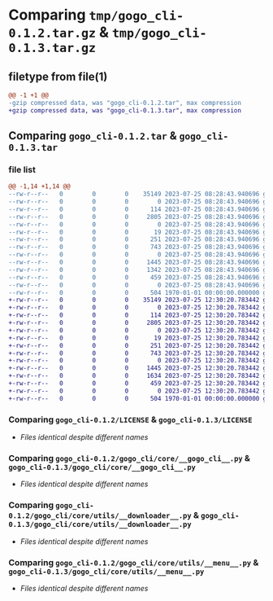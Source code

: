 # Comparing `tmp/gogo_cli-0.1.2.tar.gz` & `tmp/gogo_cli-0.1.3.tar.gz`

## filetype from file(1)

```diff
@@ -1 +1 @@
-gzip compressed data, was "gogo_cli-0.1.2.tar", max compression
+gzip compressed data, was "gogo_cli-0.1.3.tar", max compression
```

## Comparing `gogo_cli-0.1.2.tar` & `gogo_cli-0.1.3.tar`

### file list

```diff
@@ -1,14 +1,14 @@
--rw-r--r--   0        0        0    35149 2023-07-25 08:28:43.940696 gogo_cli-0.1.2/LICENSE
--rw-r--r--   0        0        0        0 2023-07-25 08:28:43.940696 gogo_cli-0.1.2/gogo_cli/__init__.py
--rw-r--r--   0        0        0      114 2023-07-25 08:28:43.940696 gogo_cli-0.1.2/gogo_cli/__main__.py
--rw-r--r--   0        0        0     2805 2023-07-25 08:28:43.940696 gogo_cli-0.1.2/gogo_cli/core/__gogo_cli__.py
--rw-r--r--   0        0        0        0 2023-07-25 08:28:43.940696 gogo_cli-0.1.2/gogo_cli/core/__init__.py
--rw-r--r--   0        0        0       19 2023-07-25 08:28:43.940696 gogo_cli-0.1.2/gogo_cli/core/__version__.py
--rw-r--r--   0        0        0      251 2023-07-25 08:28:43.940696 gogo_cli-0.1.2/gogo_cli/core/utils/__cast__.py
--rw-r--r--   0        0        0      743 2023-07-25 08:28:43.940696 gogo_cli-0.1.2/gogo_cli/core/utils/__downloader__.py
--rw-r--r--   0        0        0        0 2023-07-25 08:28:43.940696 gogo_cli-0.1.2/gogo_cli/core/utils/__init__.py
--rw-r--r--   0        0        0     1445 2023-07-25 08:28:43.940696 gogo_cli-0.1.2/gogo_cli/core/utils/__menu__.py
--rw-r--r--   0        0        0     1342 2023-07-25 08:28:43.940696 gogo_cli-0.1.2/gogo_cli/core/utils/__player__.py
--rw-r--r--   0        0        0      459 2023-07-25 08:28:43.940696 gogo_cli-0.1.2/pyproject.toml
--rw-r--r--   0        0        0        0 2023-07-25 08:28:43.940696 gogo_cli-0.1.2/readme.txt
--rw-r--r--   0        0        0      504 1970-01-01 00:00:00.000000 gogo_cli-0.1.2/PKG-INFO
+-rw-r--r--   0        0        0    35149 2023-07-25 12:30:20.783442 gogo_cli-0.1.3/LICENSE
+-rw-r--r--   0        0        0        0 2023-07-25 12:30:20.783442 gogo_cli-0.1.3/gogo_cli/__init__.py
+-rw-r--r--   0        0        0      114 2023-07-25 12:30:20.783442 gogo_cli-0.1.3/gogo_cli/__main__.py
+-rw-r--r--   0        0        0     2805 2023-07-25 12:30:20.783442 gogo_cli-0.1.3/gogo_cli/core/__gogo_cli__.py
+-rw-r--r--   0        0        0        0 2023-07-25 12:30:20.783442 gogo_cli-0.1.3/gogo_cli/core/__init__.py
+-rw-r--r--   0        0        0       19 2023-07-25 12:30:20.783442 gogo_cli-0.1.3/gogo_cli/core/__version__.py
+-rw-r--r--   0        0        0      251 2023-07-25 12:30:20.783442 gogo_cli-0.1.3/gogo_cli/core/utils/__cast__.py
+-rw-r--r--   0        0        0      743 2023-07-25 12:30:20.783442 gogo_cli-0.1.3/gogo_cli/core/utils/__downloader__.py
+-rw-r--r--   0        0        0        0 2023-07-25 12:30:20.783442 gogo_cli-0.1.3/gogo_cli/core/utils/__init__.py
+-rw-r--r--   0        0        0     1445 2023-07-25 12:30:20.783442 gogo_cli-0.1.3/gogo_cli/core/utils/__menu__.py
+-rw-r--r--   0        0        0     1634 2023-07-25 12:30:20.783442 gogo_cli-0.1.3/gogo_cli/core/utils/__player__.py
+-rw-r--r--   0        0        0      459 2023-07-25 12:30:20.783442 gogo_cli-0.1.3/pyproject.toml
+-rw-r--r--   0        0        0        0 2023-07-25 12:30:20.783442 gogo_cli-0.1.3/readme.txt
+-rw-r--r--   0        0        0      504 1970-01-01 00:00:00.000000 gogo_cli-0.1.3/PKG-INFO
```

### Comparing `gogo_cli-0.1.2/LICENSE` & `gogo_cli-0.1.3/LICENSE`

 * *Files identical despite different names*

### Comparing `gogo_cli-0.1.2/gogo_cli/core/__gogo_cli__.py` & `gogo_cli-0.1.3/gogo_cli/core/__gogo_cli__.py`

 * *Files identical despite different names*

### Comparing `gogo_cli-0.1.2/gogo_cli/core/utils/__downloader__.py` & `gogo_cli-0.1.3/gogo_cli/core/utils/__downloader__.py`

 * *Files identical despite different names*

### Comparing `gogo_cli-0.1.2/gogo_cli/core/utils/__menu__.py` & `gogo_cli-0.1.3/gogo_cli/core/utils/__menu__.py`

 * *Files identical despite different names*

